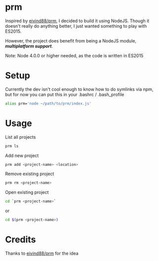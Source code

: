 prm
==

Inspired by [eivind88/prm](https://github.com/eivind88/prm), I decided to build it using NodeJS.
Though it doesn't really do anything better, I just wanted something to play with ES2015.

However, the project does benefit from being a NodeJS module, ***multiplatform support***.

Note: Node 4.0.0 or higher needed, as the code is written in ES2015

Setup
==
Currently the dev isn't cool enough to know how to do symlinks via npm, but for now you can put this in your .bashrc / .bash_profile
```bash
alias prm='node ~/path/to/prm/index.js'
```

Usage
==
List all projects

```bash
prm ls 
```

Add new project

```bash
prm add <project-name> <location> 
```
Remove existing project

```bash
prm rm <project-name>
```

Open existing project

```bash
cd `prm <project-name>`
```
or

```bash
cd $(prm <project-name>)
```

Credits
==
Thanks to [eivind88/prm](https://github.com/eivind88/prm) for the idea
